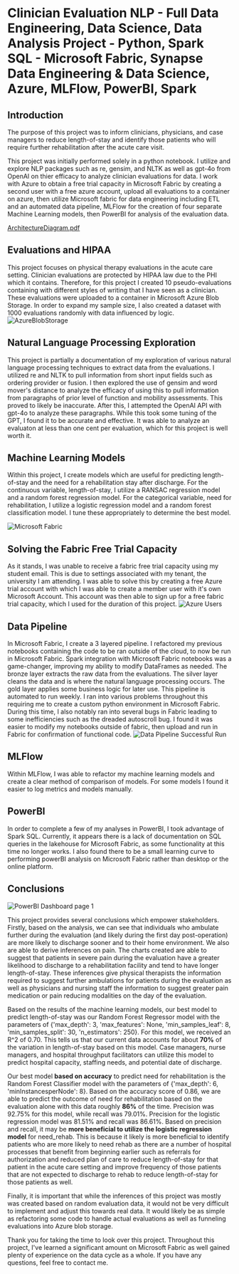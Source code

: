 # Clinician Evaluation NLP - Full Data Engineering, Data Science, Data Analysis Project - Python, Spark SQL - Microsoft Fabric, Synapse Data Engineering & Data Science, Azure, MLFlow, PowerBI, Spark

## Introduction
The purpose of this project was to inform clinicians, physicians, and case managers to reduce length-of-stay and identify those patients who will require further rehabilitation after the acute care visit.

This project was initially performed solely in a python notebook. I utilize and explore NLP packages such as re, gensim, and NLTK as well as gpt-4o from OpenAI on thier efficacy to analyze clinician evaluations for data. I work with Azure to obtain a free trial capacity in Microsoft Fabric by creating a second user with a free azure account, upload all evaluations to a container on azure, then utilize Microsoft fabric for data engineering including ETL and an automated data pipeline, MLFlow for the creation of four separate Machine Learning models, then PowerBI for analysis of the evaluation data.

[ArchitectureDiagram.pdf](https://github.com/user-attachments/files/16565569/ArchitectureDiagram.pdf)


## Evaluations and HIPAA
This project focuses on physical therapy evaluations in the acute care setting. Clinician evaluations are protected by HIPAA law due to the PHI which it contains. Therefore, for this project I created 10 pseudo-evaluations containing with different styles of writing that I have seen as a clinician. These evaluations were uploaded to a container in Microsoft Azure Blob Storage. In order to expand my sample size, I also created a dataset with 1000 evaluations randomly with data influenced by logic. 
![AzureBlobStorage](https://github.com/user-attachments/assets/6dd3a41d-38ec-4208-a9fd-5dd99e3d5eb0)

## Natural Language Processing Exploration
This project is partially a documentation of my exploration of various natural language processing techniques to extract data from the evaluations. I utilized re and NLTK to pull information from short input fields such as ordering provider or fusion. I then explored the use of gensim and word mover's distance to analyze the efficacy of using this to pull information from paragraphs of prior level of function and mobility assessments. This proved to likely be inaccurate. After this, I attempted the OpenAI API with gpt-4o to analyze these paragraphs. While this took some tuning of the GPT, I found it to be accurate and effective. It was able to analyze an evaluaton at less than one cent per evaluation, which for this project is well worth it.

## Machine Learning Models
Within this project, I create models which are useful for predicting length-of-stay and the need for a rehabilitation stay after discharge. For the continuous variable, length-of-stay, I utilize a RANSAC regression model and a random forest regression model. For the categorical variable, need for rehabilitation, I utilize a logistic regression model and a random forest classification model. I tune these appropriately to determine the best model. 

![Microsoft Fabric](https://github.com/user-attachments/assets/ced3769c-0372-4f63-9065-18efefcf4d17)

## Solving the Fabric Free Trial Capacity
As it stands, I was unable to receive a fabric free trial capacity using my student email. This is due to settings associated with my tenant, the university I am attending. I was able to solve this by creating a free Azure trial account with which I was able to create a member user with it's own Microsoft Account. This account was then able to sign up for a free fabric trial capacity, which I used for the duration of this project.
![Azure Users](https://github.com/user-attachments/assets/aa882053-5ad9-4294-bd6f-2ffc9a65c656)

## Data Pipeline
In Microsoft Fabric, I create a 3 layered pipeline. I refactored my previous notebooks containing the code to be ran outside of the cloud, to now be run in Microsoft Fabric. Spark integration with Microsoft Fabric notebooks was a game-changer, improving my ability to modify DataFrames as needed. The bronze layer extracts the raw data from the evaluations. The silver layer cleans the data and is where the natural language processing occurs. The gold layer applies some business logic for later use. This pipeline is automated to run weekly. I ran into various problems throughout this requiring me to create a custom python environment in Microsoft Fabric. During this time, I also notably ran into several bugs in Fabric leading to some inefficiencies such as the dreaded autoscroll bug. I found it was easier to modify my notebooks outside of fabric, then upload and run in Fabric for confirmation of functional code.
![Data Pipeline Successful Run](https://github.com/user-attachments/assets/ef22aaf0-e613-4b6f-b74f-5cb2475b11af)

## MLFlow
Within MLFlow, I was able to refactor my machine learning models and create a clear method of comparison of models. For some models I found it easier to log metrics and models manually. 

## PowerBI
In order to complete a few of my analyses in PowerBI, I took advantage of Spark SQL. Currently, it appears there is a lack of documentation on SQL queries in the lakehouse for Microsoft Fabric, as some functionality at this time no longer works. I also found there to be a small learning curve to performing powerBI analysis on Microsoft Fabric rather than desktop or the online platform. 

## Conclusions
![PowerBI Dashboard page 1](https://github.com/user-attachments/assets/3cdb1286-beba-4691-9258-c3fdaace9cc6)

This project provides several conclusions which empower stakeholders. Firstly, based on the analysis, we can see that individuals who ambulate further during the evaluation (and likely during the first day post-operation) are more likely to discharge sooner and to their home environment. We also are able to derive inferences on pain. The charts created are able to suggest that patients in severe pain during the evaluation have a greater likelihood to discharge to a rehabilitation facility and tend to have longer length-of-stay. These inferences give physical therapists the information required to suggest further ambulations for patients during the evaluation as well as physicians and nursing staff the information to suggest greater pain medication or pain reducing modalities on the day of the evaluation. 

Based on the results of the machine learning models, our best model to predict length-of-stay was our Random Forest Regressor model with the parameters of {'max_depth': 3, 'max_features': None, 'min_samples_leaf': 8, 'min_samples_split': 30, 'n_estimators': 250}. For this model, we received an R^2 of 0.70. This tells us that our current data accounts for about **70%** of the variation in length-of-stay based on this model. Case managers, nurse managers, and hospital throughput facilitators can utilize this model to predict hospital capacity, staffing needs, and potential date of discharge. 

Our best model **based on accuracy** to predict need for rehabilitation is the Random Forest Classifier model with the parameters of {'max_depth': 6, 'minInstancesperNode': 8}. Based on the accuracy score of 0.86, we are able to predict the outcome of need for rehabilitation based on the evaluation alone with this data roughly **86%** of the time. Precision was 92.75% for this model, while recall was 79.01%. Precision for the logistic regression model was 81.51% and recall was 86.61%. Based on precision and recall, it may be **more beneficial to utilize the logistic regression model** for need_rehab. This is because it likely is more beneficial to identify patients who are more likely to need rehab as there are a number of hospital processes that benefit from beginning earlier such as referrals for authorization and reduced plan of care to reduce length-of-stay for that patient in the acute care setting and improve frequency of those patients that are not expected to discharge to rehab to reduce length-of-stay for those patients as well.

Finally, it is important that while the inferences of this project was mostly was created based on random evaluation data, it would not be very difficult to implement and adjust this towards real data. It would likely be as simple as refactoring some code to handle actual evaluations as well as funneling evaluations into Azure blob storage. 

Thank you for taking the time to look over this project. Throughout this project, I've learned a significant amount on Microsoft Fabric as well gained plenty of experience on the data cycle as a whole. If you have any questions, feel free to contact me.

